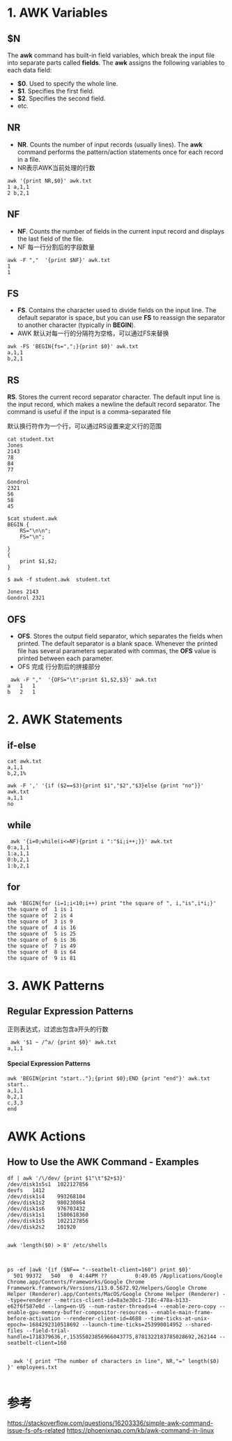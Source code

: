 # 1. AWK Variables

##  $N

The **awk** command has built-in field variables, which break the input file into separate parts called **fields**. The **awk** assigns the following variables to each data field:

- **$0**. Used to specify the whole line.
- **$1**. Specifies the first field.
- **$2**. Specifies the second field.
- etc.

## NR

- **NR**. Counts the number of input records (usually lines). The **awk** command performs the pattern/action statements once for each record in a file.
- NR表示AWK当前处理的行数

```
awk '{print NR,$0}' awk.txt
1 a,1,1
2 b,2,1
```



## NF

- **NF**. Counts the number of fields in the current input record and displays the last field of the file.
- NF 每一行分割后的字段数量

```
awk -F ","  '{print $NF}' awk.txt
1
1
```

## FS

- **FS**. Contains the character used to divide fields on the input line. The default separator is space, but you can use **FS** to reassign the separator to another character (typically in **BEGIN**).
- AWK 默认对每一行的分隔符为空格，可以通过FS来替换

```
awk -FS 'BEGIN{fs=",";}{print $0}' awk.txt
a,1,1
b,2,1
```

## RS

**RS**. Stores the current record separator character. The default input line is the input record, which makes a newline the default record separator. The command is useful if the input is a comma-separated file

默认换行符作为一个行，可以通过RS设置来定义行的范围

```shell
cat student.txt
Jones
2143
78
84
77

Gondrol
2321
56
58
45

$cat student.awk
BEGIN {
	RS="\n\n";
	FS="\n";

}
{
	print $1,$2;
}

$ awk -f student.awk  student.txt

Jones 2143
Gondrol 2321
```

## OFS

- **OFS**. Stores the output field separator, which separates the fields when printed. The default separator is a blank space. Whenever the printed file has several parameters separated with commas, the **OFS** value is printed between each parameter.
- OFS 完成 行分割后的拼接部分

```
 awk -F ","  '{OFS="\t";print $1,$2,$3}' awk.txt
a	1	1
b	2	1
```



# 2. AWK Statements

## if-else

```
cat awk.txt
a,1,1
b,2,1%

awk -F ',' '{if ($2==$3){print $1","$2","$3}else {print "no"}}' awk.txt
a,1,1
no
```



## while



```
 awk '{i=0;while(i<=NF){print i ":"$i;i++;}}' awk.txt
0:a,1,1
1:a,1,1
0:b,2,1
1:b,2,1
```



## for



```
awk 'BEGIN{for (i=1;i<10;i++) print "the square of ", i,"is",i*i;}'
the square of  1 is 1
the square of  2 is 4
the square of  3 is 9
the square of  4 is 16
the square of  5 is 25
the square of  6 is 36
the square of  7 is 49
the square of  8 is 64
the square of  9 is 81
```



# 3. AWK Patterns

## Regular Expression Patterns

正则表达式，过滤出包含a开头的行数

```
 awk '$1 ~ /^a/ {print $0}' awk.txt
a,1,1
```



#### Special Expression Patterns

```
awk 'BEGIN{print "start.."};{print $0};END {print "end"}' awk.txt
start..
a,1,1
b,2,1
c,3,3
end
```



# AWK Actions

## How to Use the AWK Command - Examples

```
df | awk '/\/dev/ {print $1"\t"$2+$3}'
/dev/disk1s5s1	1022127856
devfs	1412
/dev/disk1s4	993268104
/dev/disk1s2	980230864
/dev/disk1s6	976703432
/dev/disk1s1	1580618360
/dev/disk1s5	1022127856
/dev/disk2s2	101920


awk 'length($0) > 8' /etc/shells



ps -ef |awk '{if ($NF== "--seatbelt-client=160") print $0}'
  501 99372   540   0  4:44PM ??         0:49.05 /Applications/Google Chrome.app/Contents/Frameworks/Google Chrome Framework.framework/Versions/113.0.5672.92/Helpers/Google Chrome Helper (Renderer).app/Contents/MacOS/Google Chrome Helper (Renderer) --type=renderer --metrics-client-id=8a3e30c1-718c-478a-b133-e62f6f587e0d --lang=en-US --num-raster-threads=4 --enable-zero-copy --enable-gpu-memory-buffer-compositor-resources --enable-main-frame-before-activation --renderer-client-id=4688 --time-ticks-at-unix-epoch=-1684292310518692 --launch-time-ticks=253990014952 --shared-files --field-trial-handle=1718379636,r,15355023856966043775,8781322183785028692,262144 --seatbelt-client=160
  
  
  awk '{ print "The number of characters in line", NR,"=" length($0) }' employees.txt


```





# 参考

https://stackoverflow.com/questions/16203336/simple-awk-command-issue-fs-ofs-related
https://phoenixnap.com/kb/awk-command-in-linux